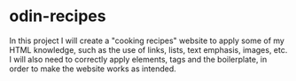 # odin-recipes
In this project I will create a "cooking recipes" website to apply some of my HTML knowledge, such as the use of links, lists, text emphasis, images, etc.
I will also need to correctly apply elements, tags and the boilerplate, in order to make the website works as intended.